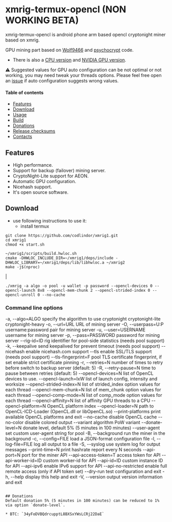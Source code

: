 # xmrig-termux-opencl (NON WORKING BETA)

xmrig-termux-opencl is android phone arm based opencl cryptonight miner based on xmrig.

GPU mining part based on [Wolf9466](https://github.com/OhGodAPet) and [psychocrypt](https://github.com/psychocrypt) code.

* There is also a [CPU version](https://github.com/xmrig/xmrig) and [NVIDIA GPU version](https://github.com/xmrig/xmrig-nvidia).

:warning: Suggested values for GPU auto configuration can be not optimal or not working, you may need tweak your threads options. Please feel free open an [issue](https://github.com/BenjaminWegener/xmrig-termux-opencl) if auto configuration suggests wrong values.


#### Table of contents
* [Features](#features)
* [Download](#download)
* [Usage](#usage)
* [Build](https://github.com/xmrig/xmrig-amd/wiki/Build)
* [Donations](#donations)
* [Release checksums](#release-checksums)
* [Contacts](#contacts)

## Features
* High performance.
* Support for backup (failover) mining server.
* CryptoNight-Lite support for AEON.
* Automatic GPU configuration.
* Nicehash support.
* It's open source software.

## Download

* use following instructions to use it:
  * install termux
```
git clone https://github.com/codlindor/xmrig1.git
cd xmrig1
chmod +x start.sh
```
```
~/xmrig1/scripts/build.hwloc.sh
cmake -DHWLOC_INCLUDE_DIR=~/xmrig1/deps/include -DHWLOC_LIBRARY=~/xmrig1/deps/lib/libhwloc.a ~/xmrig2
make -j$(nproc)
```
|


```
./xmrig -a algo -o pool -u wallet -p password --opencl-devices 0 --opencl-launch 8x8 --opencl-mem-chunk 2 --opencl-strided-index 0 --opencl-unroll 0 --no-cache
```

### Command line options
-a, --algo=ALGO              specify the algorithm to use
                                 cryptonight
                                 cryptonight-lite
                                 cryptonight-heavy
  -o, --url=URL                URL of mining server
  -O, --userpass=U:P           username:password pair for mining server
  -u, --user=USERNAME          username for mining server
  -p, --pass=PASSWORD          password for mining server
      --rig-id=ID              rig identifier for pool-side statistics (needs pool support)
  -k, --keepalive              send keepalived for prevent timeout (needs pool support)
      --nicehash               enable nicehash.com support
      --tls                    enable SSL/TLS support (needs pool support)
      --tls-fingerprint=F      pool TLS certificate fingerprint, if set enable strict certificate pinning
  -r, --retries=N              number of times to retry before switch to backup server (default: 5)
  -R, --retry-pause=N          time to pause between retries (default: 5)
      --opencl-devices=N       list of OpenCL devices to use.
      --opencl-launch=IxW      list of launch config, intensity and worksize
      --opencl-strided-index=N list of strided_index option values for each thread
      --opencl-mem-chunk=N     list of mem_chunk option values for each thread
      --opencl-comp-mode=N     list of comp_mode option values for each thread
      --opencl-affinity=N      list of affinity GPU threads to a CPU
      --opencl-platform=N      OpenCL platform index
      --opencl-loader=N        path to OpenCL-ICD-Loader (OpenCL.dll or libOpenCL.so)
      --print-platforms        print available OpenCL platforms and exit
      --no-cache               disable OpenCL cache
      --no-color               disable colored output
      --variant                algorithm PoW variant
      --donate-level=N         donate level, default 5% (5 minutes in 100 minutes)
      --user-agent             set custom user-agent string for pool
  -B, --background             run the miner in the background
  -c, --config=FILE            load a JSON-format configuration file
  -l, --log-file=FILE          log all output to a file
  -S, --syslog                 use system log for output messages
      --print-time=N           print hashrate report every N seconds
      --api-port=N             port for the miner API
      --api-access-token=T     access token for API
      --api-worker-id=ID       custom worker-id for API
      --api-id=ID              custom instance ID for API
      --api-ipv6               enable IPv6 support for API
      --api-no-restricted      enable full remote access (only if API token set)
      --dry-run                test configuration and exit
  -h, --help                   display this help and exit
  -V, --version                output version information and exit
```

## Donations
Default donation 5% (5 minutes in 100 minutes) can be reduced to 1% via option `donate-level`.

* BTC: `34yFoDVBQdrcupptL8BXSxYWsLCRj22DaE`
